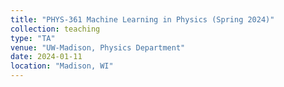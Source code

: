 ```yaml
---
title: "PHYS-361 Machine Learning in Physics (Spring 2024)"
collection: teaching
type: "TA"
venue: "UW-Madison, Physics Department"
date: 2024-01-11
location: "Madison, WI"
---
```

